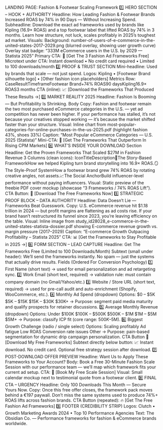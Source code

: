 LANDING PAGE: Fashion & Footwear Scaling Framework
:one: HERO SECTION – HOOK + AUTHORITY
Headline:
How Leading Fashion & Footwear Brands Increased ROAS by 74% in 90 Days — Without Increasing Spend.
Subheadline:
Download the exact ad frameworks used by brands like Kipling (16.9× ROAS) and a top footwear label that lifted ROAS by 74% in 3 months.
Learn how structure, not luck, scales profitably in 2025’s toughest ad market.
Visuals:
Background: number-of-users-of-e-commerce-in-the-united-states-2017-2029.png (blurred overlay, showing user growth curve)
Overlay stat badge:
“333M eCommerce users in the U.S. by 2029 — Statista 2025”
Primary CTA:
 :gift: [Get The 3 Fashion Ad Frameworks Free]
Microtext under CTA:
Instant download • No credit card required • Limited to 100 downloads/month
:two: PROOF & TRUST SECTION
Mini-headline:
Used by brands that scale — not just spend.
Logos:
 Kipling • [Footwear Brand silhouette logo] • [Other fashion icon placeholders]
Metrics Row:
CaseResultTimeframeFootwear Brand+74% ROAS90 daysKipling16.9× ROAS3 months
CTA (inline):
 :chart_with_upwards_trend: [Download the Frameworks That Produced These Results →]
:three: MARKET REALITY 2025
Headline:
Fashion Is Booming — But Profitability Is Shrinking.
Body Copy:
 Fashion and footwear remain the two most purchased eCommerce categories in the U.S. — yet ad competition has never been higher.
 If your performance has stalled, it’s not because your creatives stopped working — it’s because the market shifted faster than your structure.
Visual:
Inline chart from most-popular-categories-for-online-purchases-in-the-us-2025.pdf
 (highlight fashion 43%, shoes 33%)
Caption: “Most Popular eCommerce Categories — U.S. 2025 (Statista)”
Mini-CTA:
 :brain: [Get The Frameworks That Outperform In Rising CPM Markets]
:four: WHAT’S INSIDE YOUR DOWNLOAD
Section Headline:
Get the Proven Frameworks That Scaled $27M in Fashion Revenue
3 Columns (clean icons):
IconTitleDescription:jigsaw:The Story-Based FrameworkHow we helped Kipling turn brand storytelling into 16.9× ROAS.:mirror:The Style-Proof SystemHow a footwear brand grew 74% ROAS by rotating creative angles, not assets.:chart_with_upwards_trend:The Social AnchorBuild influencer-level performance without paying influencers.
Visual:
Static preview of the freebie PDF cover mockup (showcase “3 Frameworks / 74% ROAS Lift”).
CTA Button:
 :rocket: [Download The Free Frameworks Now]
:five: STRATEGIC PROOF BLOCK – DATA AUTHORITY
Headline:
Data Doesn’t Lie — Frameworks Beat Guesswork.
Copy:
 U.S. eCommerce revenue hit $1.18 trillion in 2024 — but profit margins are flattening as ad costs rise.
 If your brand hasn’t restructured its funnel since 2023, you’re leaving efficiency on the table.
Visual:
Inline image from study_id28028_e-commerce-in-the-united-states-statista-dossier.pdf
 showing E-commerce revenue growth vs. margin pressure (2017–2029)
Caption: “E-commerce Growth Outpacing Profitability – Statista 2025”
CTA:
 :bar_chart: [Get the Frameworks to Stay Profitable in 2025 →]
:six: FORM SECTION – LEAD CAPTURE
Headline:
Get The Frameworks Free (Limited to 100 Downloads/Month)
Subtext (small under header):
We’ll send the frameworks instantly. No spam — just the systems that actually drive results.
Fields (Ordered For Conversion Psychology)
:one: First Name
(short text)
→ used for email personalization and ad retargeting sync.
:two: Work Email
(short text, required)
→ validation rule: must contain company domain (no Gmail/Yahoo/etc.)
:three: Website / Store URL
(short text, required)
→ used for pre-call audit and auto-enrichment (Shopify, WooCommerce, etc.).
:four: Monthly Ad Spend
(dropdown)
Options:
$0 – $5K
$5K – $15K
$15K – $30K
$30K+
→ Purpose: segment paid media maturity and qualify prospects for retainer discussions.
:five: Average Monthly Revenue
(dropdown)
Options:
Under $100K
$100K – $500K
$500K – $1M
$1M – $5M
$5M+
→ Purpose: classify ICP fit (core range: $500K–$5M).
:six: Biggest Growth Challenge
(radio / single select)
Options:
Scaling profitably
Ad fatigue
Low ROAS
Conversion rate issues
Other
→ Purpose: pain-based segmentation for dynamic drip campaign personalization.
CTA Button
:gift: [Download My Free Frameworks]
Subtext directly below button:
:chart_with_upwards_trend: Instant download. No credit card. Optional free strategy session after download.
:seven: POST-DOWNLOAD OFFER PREVIEW
Headline:
Want Us to Apply These Frameworks to Your Account?
Body:
 Book a Free 30-Minute Fashion Scale Session with our performance team — we’ll map which framework fits your current ad setup.
CTA:
 :date: [Book My Free Scale Session]
Visual:
 Small calendar mockup next to testimonial quote from a footwear client.
:eight: FINAL CTA – URGENCY
Headline:
Only 100 Downloads This Month — Secure Yours Now.
Copy:
 Once this free offer closes, the framework pack moves behind a €197 paywall.
 Don’t miss the same systems used to produce 74%+ ROAS lifts across fashion brands.
CTA Button (repeated):
 :fire: [Get The Free Fashion Ad Frameworks]
:nine: FOOTER (CREDIBILITY STRIP)
Logos:
 Clutch • Growth Marketing Awards 2024 • Top 10 Performance Agencies
Text:
The Obsidian Co. — Performance frameworks for fashion & eCommerce brands worldwide.